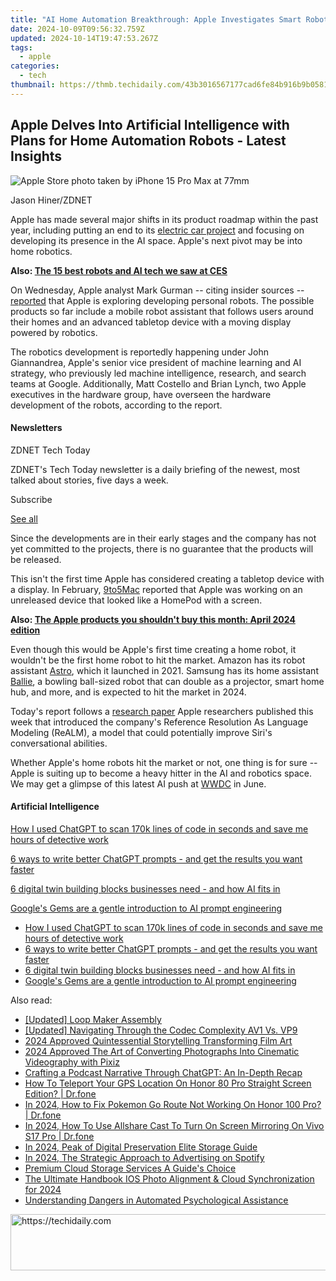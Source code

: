 ```yaml
---
title: "AI Home Automation Breakthrough: Apple Investigates Smart Robotics with Potential New Devices | Tech Insights"
date: 2024-10-09T09:56:32.759Z
updated: 2024-10-14T19:47:53.267Z
tags:
  - apple
categories:
  - tech
thumbnail: https://thmb.techidaily.com/43b3016567177cad6fe84b916b9b05812f511a2dc184d4caf7d23cf42a2ae057.jpg
---
```


## Apple Delves Into Artificial Intelligence with Plans for Home Automation Robots - Latest Insights

![Apple Store photo taken by iPhone 15 Pro Max at 77mm](https://www.zdnet.com/a/img/resize/6f016ec6ab876059639ddca5f78d6a2c8cd56745/2023/10/06/5d202241-042c-436b-afcc-191cbe1af1c9/img-1174.jpg?auto=webp&width=1280)

Jason Hiner/ZDNET

Apple has made several major shifts in its product roadmap within the past year, including putting an end to its [electric car project](https://www.zdnet.com/article/apple-just-killed-its-electric-car-project-shifting-focus-to-generative-ai/) and focusing on developing its presence in the AI space. Apple's next pivot may be into home robotics. 

**Also: [The 15 best robots and AI tech we saw at CES](https://www.zdnet.com/article/the-14-best-robots-and-ai-tech-weve-seen-at-ces-2024-so-far/)** 

On Wednesday, Apple analyst Mark Gurman -- citing insider sources -- [reported](https://www.bloomberg.com/news/articles/2024-04-03/apple-explores-home-robots-after-abandoning-car-efforts?utm%5Fmedium=email&utm%5Fsource=newsletter&utm%5Fterm=240403&utm%5Fcampaign=author%5F19842959&sref=9hGJlFio) that Apple is exploring developing personal robots. The possible products so far include a mobile robot assistant that follows users around their homes and an advanced tabletop device with a moving display powered by robotics.

The robotics development is reportedly happening under John Giannandrea, Apple's senior vice president of machine learning and AI strategy, who previously led machine intelligence, research, and search teams at Google. Additionally, Matt Costello and Brian Lynch, two Apple executives in the hardware group, have overseen the hardware development of the robots, according to the report. 

#### Newsletters

ZDNET Tech Today

ZDNET's Tech Today newsletter is a daily briefing of the newest, most talked about stories, five days a week.

 Subscribe

[See all](https://www.zdnet.com/newsletters/)

Since the developments are in their early stages and the company has not yet committed to the projects, there is no guarantee that the products will be released.

This isn't the first time Apple has considered creating a tabletop device with a display. In February, [9to5Mac](https://9to5mac.com/2024/02/13/references-homepod-screen-tvos-17-4/) reported that Apple was working on an unreleased device that looked like a HomePod with a screen.

**Also: [The Apple products you shouldn't buy this month: April 2024 edition](https://www.zdnet.com/article/the-apple-products-you-shouldnt-buy-this-month/)**

Even though this would be Apple's first time creating a home robot, it wouldn't be the first home robot to hit the market. Amazon has its robot assistant [Astro](https://www.zdnet.com/article/amazon-launches-astro-for-business-a-robot-to-protect-smbs/), which it launched in 2021\. Samsung has its home assistant [Ballie](https://www.zdnet.com/article/i-saw-samsungs-ballie-robot-assistant-at-ces-and-it-actually-seems-helpful/), a bowling ball-sized robot that can double as a projector, smart home hub, and more, and is expected to hit the market in 2024\. 

Today's report follows a [research paper](https://www.zdnet.com/article/apple-claims-its-on-device-ai-system-realm-substantially-outperforms-gpt-4/) Apple researchers published this week that introduced the company's Reference Resolution As Language Modeling (ReALM), a model that could potentially improve Siri's conversational abilities. 

Whether Apple's home robots hit the market or not, one thing is for sure -- Apple is suiting up to become a heavy hitter in the AI and robotics space. We may get a glimpse of this latest AI push at [WWDC](https://www.zdnet.com/article/apple-confirms-wwdc-2024-for-june-10-will-ai-steal-the-show/) in June.

#### Artificial Intelligence

[How I used ChatGPT to scan 170k lines of code in seconds and save me hours of detective work](https://www.zdnet.com/article/how-chatgpt-scanned-170k-lines-of-code-in-seconds-and-saved-me-hours-of-work/ "How I used ChatGPT to scan 170k lines of code in seconds and save me hours of detective work")

[6 ways to write better ChatGPT prompts - and get the results you want faster](https://www.zdnet.com/article/6-ways-to-write-better-chatgpt-prompts-and-get-the-results-you-want-faster/ "6 ways to write better ChatGPT prompts - and get the results you want faster")

[6 digital twin building blocks businesses need - and how AI fits in](https://www.zdnet.com/article/6-digital-twin-building-blocks-businesses-need-and-how-ai-fits-in/ "6 digital twin building blocks businesses need - and how AI fits in")

[Google's Gems are a gentle introduction to AI prompt engineering](https://www.zdnet.com/article/googles-gems-are-a-gentle-introduction-to-ai-prompt-engineering/ "Google's Gems are a gentle introduction to AI prompt engineering")

* [How I used ChatGPT to scan 170k lines of code in seconds and save me hours of detective work](https://www.zdnet.com/article/how-chatgpt-scanned-170k-lines-of-code-in-seconds-and-saved-me-hours-of-work/ "How I used ChatGPT to scan 170k lines of code in seconds and save me hours of detective work")
* [6 ways to write better ChatGPT prompts - and get the results you want faster](https://www.zdnet.com/article/6-ways-to-write-better-chatgpt-prompts-and-get-the-results-you-want-faster/ "6 ways to write better ChatGPT prompts - and get the results you want faster")
* [6 digital twin building blocks businesses need - and how AI fits in](https://www.zdnet.com/article/6-digital-twin-building-blocks-businesses-need-and-how-ai-fits-in/ "6 digital twin building blocks businesses need - and how AI fits in")
* [Google's Gems are a gentle introduction to AI prompt engineering](https://www.zdnet.com/article/googles-gems-are-a-gentle-introduction-to-ai-prompt-engineering/ "Google's Gems are a gentle introduction to AI prompt engineering")

<ins class="adsbygoogle"
     style="display:block"
     data-ad-format="autorelaxed"
     data-ad-client="ca-pub-7571918770474297"
     data-ad-slot="1223367746"></ins>

<ins class="adsbygoogle"
     style="display:block"
     data-ad-client="ca-pub-7571918770474297"
     data-ad-slot="8358498916"
     data-ad-format="auto"
     data-full-width-responsive="true"></ins>

<span class="atpl-alsoreadstyle">Also read:</span>
<div><ul>
<li><a href="https://some-tips.techidaily.com/updated-loop-maker-assembly/"><u>[Updated] Loop Maker Assembly</u></a></li>
<li><a href="https://extra-skills.techidaily.com/updated-navigating-through-the-codec-complexity-av1-vs-vp9/"><u>[Updated] Navigating Through the Codec Complexity AV1 Vs. VP9</u></a></li>
<li><a href="https://extra-skills.techidaily.com/2024-approved-quintessential-storytelling-transforming-film-art/"><u>2024 Approved Quintessential Storytelling Transforming Film Art</u></a></li>
<li><a href="https://some-tips.techidaily.com/2024-approved-the-art-of-converting-photographs-into-cinematic-videography-with-pixiz/"><u>2024 Approved The Art of Converting Photographs Into Cinematic Videography with Pixiz</u></a></li>
<li><a href="https://tech-haven.techidaily.com/crafting-a-podcast-narrative-through-chatgpt-an-in-depth-recap/"><u>Crafting a Podcast Narrative Through ChatGPT: An In-Depth Recap</u></a></li>
<li><a href="https://change-location.techidaily.com/how-to-teleport-your-gps-location-on-honor-80-pro-straight-screen-edition-drfone-by-drfone-virtual-android/"><u>How To Teleport Your GPS Location On Honor 80 Pro Straight Screen Edition? | Dr.fone</u></a></li>
<li><a href="https://pokemon-go-android.techidaily.com/in-2024-how-to-fix-pokemon-go-route-not-working-on-honor-100-pro-drfone-by-drfone-virtual-android/"><u>In 2024, How to Fix Pokemon Go Route Not Working On Honor 100 Pro? | Dr.fone</u></a></li>
<li><a href="https://screen-mirror.techidaily.com/in-2024-how-to-use-allshare-cast-to-turn-on-screen-mirroring-on-vivo-s17-pro-drfone-by-drfone-android/"><u>In 2024, How To Use Allshare Cast To Turn On Screen Mirroring On Vivo S17 Pro | Dr.fone</u></a></li>
<li><a href="https://extra-guidance.techidaily.com/in-2024-peak-of-digital-preservation-elite-storage-guide/"><u>In 2024, Peak of Digital Preservation Elite Storage Guide</u></a></li>
<li><a href="https://some-tips.techidaily.com/in-2024-the-strategic-approach-to-advertising-on-spotify/"><u>In 2024, The Strategic Approach to Advertising on Spotify</u></a></li>
<li><a href="https://extra-resources.techidaily.com/premium-cloud-storage-services-a-guides-choice/"><u>Premium Cloud Storage Services A Guide's Choice</u></a></li>
<li><a href="https://some-tips.techidaily.com/the-ultimate-handbook-ios-photo-alignment-and-cloud-synchronization-for-2024/"><u>The Ultimate Handbook IOS Photo Alignment & Cloud Synchronization for 2024</u></a></li>
<li><a href="https://tech-savvy.techidaily.com/understanding-dangers-in-automated-psychological-assistance/"><u>Understanding Dangers in Automated Psychological Assistance</u></a></li>
</ul></div>

<!-- affiliate ads begin -->
<a href="https://bluettius.sjv.io/c/5597632/2139111/17108" target="_top" id="2139111">
  <img src="//a.impactradius-go.com/display-ad/17108-2139111" border="0" alt="https://techidaily.com" width="728" height="90"/>
</a>
<img height="0" width="0" src="https://bluettius.sjv.io/i/5597632/2139111/17108" style="position:absolute;visibility:hidden;" border="0" />
<!-- affiliate ads end -->

